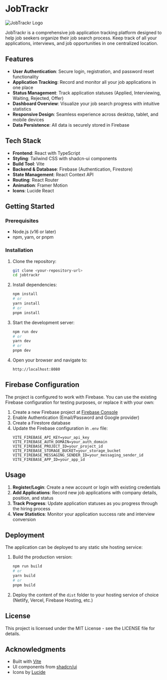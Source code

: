 # JobTrackr

![JobTrackr Logo](https://img.shields.io/badge/JobTrackr-Job%20Application%20Tracker-blue)

JobTrackr is a comprehensive job application tracking platform designed to help job seekers organize their job search process. Keep track of all your applications, interviews, and job opportunities in one centralized location.

## Features

- **User Authentication**: Secure login, registration, and password reset functionality
- **Application Tracking**: Record and monitor all your job applications in one place
- **Status Management**: Track application statuses (Applied, Interviewing, Waiting, Rejected, Offer)
- **Dashboard Overview**: Visualize your job search progress with intuitive statistics
- **Responsive Design**: Seamless experience across desktop, tablet, and mobile devices
- **Data Persistence**: All data is securely stored in Firebase

## Tech Stack

- **Frontend**: React with TypeScript
- **Styling**: Tailwind CSS with shadcn-ui components
- **Build Tool**: Vite
- **Backend & Database**: Firebase (Authentication, Firestore)
- **State Management**: React Context API
- **Routing**: React Router
- **Animation**: Framer Motion
- **Icons**: Lucide React

## Getting Started

### Prerequisites

- Node.js (v16 or later)
- npm, yarn, or pnpm

### Installation

1. Clone the repository:
   ```bash
   git clone <your-repository-url>
   cd jobtrackr
   ```

2. Install dependencies:
   ```bash
   npm install
   # or
   yarn install
   # or
   pnpm install
   ```

3. Start the development server:
   ```bash
   npm run dev
   # or
   yarn dev
   # or
   pnpm dev
   ```

4. Open your browser and navigate to:
   ```
   http://localhost:8080
   ```

## Firebase Configuration

The project is configured to work with Firebase. You can use the existing Firebase configuration for testing purposes, or replace it with your own:

1. Create a new Firebase project at [Firebase Console](https://console.firebase.google.com/)
2. Enable Authentication (Email/Password and Google provider)
3. Create a Firestore database
4. Update the Firebase configuration in `.env` file:
   ```env
   VITE_FIREBASE_API_KEY=your_api_key
   VITE_FIREBASE_AUTH_DOMAIN=your_auth_domain
   VITE_FIREBASE_PROJECT_ID=your_project_id
   VITE_FIREBASE_STORAGE_BUCKET=your_storage_bucket
   VITE_FIREBASE_MESSAGING_SENDER_ID=your_messaging_sender_id
   VITE_FIREBASE_APP_ID=your_app_id
   ```

## Usage

1. **Register/Login**: Create a new account or login with existing credentials
2. **Add Applications**: Record new job applications with company details, position, and status
3. **Track Progress**: Update application statuses as you progress through the hiring process
4. **View Statistics**: Monitor your application success rate and interview conversion

## Deployment

The application can be deployed to any static site hosting service:

1. Build the production version:
   ```bash
   npm run build
   # or
   yarn build
   # or
   pnpm build
   ```

2. Deploy the content of the `dist` folder to your hosting service of choice (Netlify, Vercel, Firebase Hosting, etc.)

## License

This project is licensed under the MIT License - see the LICENSE file for details.

## Acknowledgments

- Built with [Vite](https://vitejs.dev/)
- UI components from [shadcn/ui](https://ui.shadcn.com/)
- Icons by [Lucide](https://lucide.dev/)

